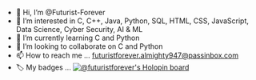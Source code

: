 - 👋 Hi, I’m @Futurist-Forever
- 👀 I’m interested in C, C++, Java, Python, SQL, HTML, CSS, JavaScript, Data Science, Cyber Security, AI & ML
- 🌱 I’m currently learning C and Python
- 💞️ I’m looking to collaborate on C and Python
- 📫 How to reach me ...
futuristforever.almighty947@passinbox.com
- 🏷️ My badges ...
[![@futuristforever's Holopin board](https://holopin.me/futuristforever)](https://holopin.io/@futuristforever)
<!---
Futurist-Forever/Futurist-Forever is a ✨ special ✨ repository because its `README.md` (this file) appears on your GitHub profile.
You can click the Preview link to take a look at your changes.
--->
